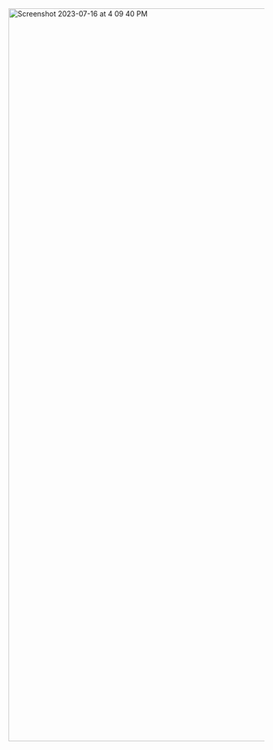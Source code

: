 
<img width="1440" alt="Screenshot 2023-07-16 at 4 09 40 PM" src="https://github.com/rohitppn/proj-2-contact/assets/99323686/e3eef728-ce2a-4d16-a2be-561c357653ee">
